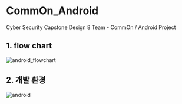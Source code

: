 # CommOn_Android
Cyber Security Capstone Design 8 Team - CommOn / Android Project

## 1. flow chart

![android_flowchart](https://user-images.githubusercontent.com/51858239/120466047-97617c00-c3d9-11eb-89ab-f71099b1557d.png)

## 2. 개발 환경

![android](https://user-images.githubusercontent.com/51858239/120465713-39cd2f80-c3d9-11eb-941e-6da1ad1d737a.png)

